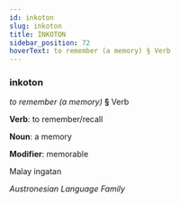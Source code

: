 ```yaml
---
id: inkoton
slug: inkoton
title: İNKOTON
sidebar_position: 72
hoverText: to remember (a memory) § Verb
---
```


### inkoton

*to remember (a memory)* **§** Verb

**Verb**: to remember/recall

**Noun**: a memory

**Modifier**: memorable

Malay ingatan 

*Austronesian Language Family*
